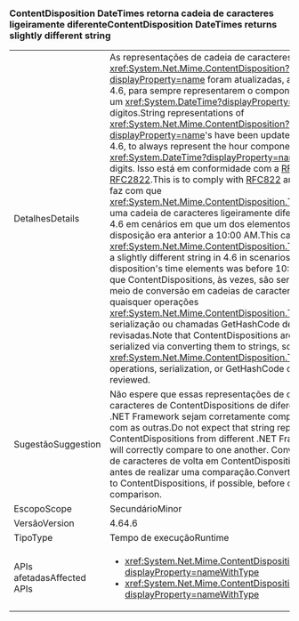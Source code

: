 ### <a name="contentdisposition-datetimes-returns-slightly-different-string"></a><span data-ttu-id="fdfce-101">ContentDisposition DateTimes retorna cadeia de caracteres ligeiramente diferente</span><span class="sxs-lookup"><span data-stu-id="fdfce-101">ContentDisposition DateTimes returns slightly different string</span></span>

|   |   |
|---|---|
|<span data-ttu-id="fdfce-102">Detalhes</span><span class="sxs-lookup"><span data-stu-id="fdfce-102">Details</span></span>|<span data-ttu-id="fdfce-103">As representações de cadeia de caracteres de <xref:System.Net.Mime.ContentDisposition?displayProperty=name> foram atualizadas, a partir da versão 4.6, para sempre representarem o componente de hora de um <xref:System.DateTime?displayProperty=name> com dois dígitos.</span><span class="sxs-lookup"><span data-stu-id="fdfce-103">String representations of <xref:System.Net.Mime.ContentDisposition?displayProperty=name>'s have been updated, beginning in 4.6, to always represent the hour component of a <xref:System.DateTime?displayProperty=name> with two digits.</span></span> <span data-ttu-id="fdfce-104">Isso está em conformidade com a [RFC822](http://www.ietf.org/rfc/rfc0822.txt) e [RFC2822](http://www.ietf.org/rfc/rfc2822.txt).</span><span class="sxs-lookup"><span data-stu-id="fdfce-104">This is to comply with [RFC822](http://www.ietf.org/rfc/rfc0822.txt) and [RFC2822](http://www.ietf.org/rfc/rfc2822.txt).</span></span> <span data-ttu-id="fdfce-105">Isso faz com que <xref:System.Net.Mime.ContentDisposition.ToString> retorne uma cadeia de caracteres ligeiramente diferente na versão 4.6 em cenários em que um dos elementos de tempo da disposição era anterior a 10:00 AM.</span><span class="sxs-lookup"><span data-stu-id="fdfce-105">This causes <xref:System.Net.Mime.ContentDisposition.ToString> to return a slightly different string in 4.6 in scenarios where one of the disposition's time elements was before 10:00 AM.</span></span> <span data-ttu-id="fdfce-106">Observe que ContentDispositions, às vezes, são serializados por meio de conversão em cadeias de caracteres, de modo que quaisquer operações <xref:System.Net.Mime.ContentDisposition.ToString>, serialização ou chamadas GetHashCode devem ser revisadas.</span><span class="sxs-lookup"><span data-stu-id="fdfce-106">Note that ContentDispositions are sometimes serialized via converting them to strings, so any <xref:System.Net.Mime.ContentDisposition.ToString> operations, serialization, or GetHashCode calls should be reviewed.</span></span>|
|<span data-ttu-id="fdfce-107">Sugestão</span><span class="sxs-lookup"><span data-stu-id="fdfce-107">Suggestion</span></span>|<span data-ttu-id="fdfce-108">Não espere que essas representações de cadeia de caracteres de ContentDispositions de diferentes versões do .NET Framework sejam corretamente comparadas umas com as outras.</span><span class="sxs-lookup"><span data-stu-id="fdfce-108">Do not expect that string representations of ContentDispositions from different .NET Framework versions will correctly compare to one another.</span></span> <span data-ttu-id="fdfce-109">Converta as cadeias de caracteres de volta em ContentDispositions, se possível, antes de realizar uma comparação.</span><span class="sxs-lookup"><span data-stu-id="fdfce-109">Convert the strings back to ContentDispositions, if possible, before conducting a comparison.</span></span>|
|<span data-ttu-id="fdfce-110">Escopo</span><span class="sxs-lookup"><span data-stu-id="fdfce-110">Scope</span></span>|<span data-ttu-id="fdfce-111">Secundário</span><span class="sxs-lookup"><span data-stu-id="fdfce-111">Minor</span></span>|
|<span data-ttu-id="fdfce-112">Versão</span><span class="sxs-lookup"><span data-stu-id="fdfce-112">Version</span></span>|<span data-ttu-id="fdfce-113">4.6</span><span class="sxs-lookup"><span data-stu-id="fdfce-113">4.6</span></span>|
|<span data-ttu-id="fdfce-114">Tipo</span><span class="sxs-lookup"><span data-stu-id="fdfce-114">Type</span></span>|<span data-ttu-id="fdfce-115">Tempo de execução</span><span class="sxs-lookup"><span data-stu-id="fdfce-115">Runtime</span></span>|
|<span data-ttu-id="fdfce-116">APIs afetadas</span><span class="sxs-lookup"><span data-stu-id="fdfce-116">Affected APIs</span></span>|<ul><li><xref:System.Net.Mime.ContentDisposition.ToString?displayProperty=nameWithType></li><li><xref:System.Net.Mime.ContentDisposition.GetHashCode?displayProperty=nameWithType></li></ul>|


